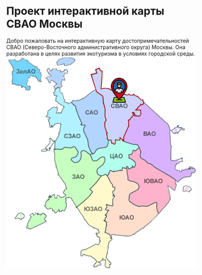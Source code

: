 # Проект интерактивной карты СВАО Москвы
Добро пожаловать на интерактивную карту достопримечательностей СВАО (Северо-Восточного административного округа) Москвы. Она разработана в целях развития экотуризма в условиях городской среды.
![Alt текст](other_imgs/AOs_moskva.png)
